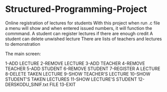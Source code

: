 # Structured-Programming-Project
Online registration of lectures for students
With this project when run .c file a menu will show and when entered issued numbers, it will function the commmand. 
A student can register lectures if there are enough credit
A student can delete unwished lecture
There are lists of teachers and lectures to demonstration


The main screen:

1-ADD LECTURE
2-REMOVE LECTURE
3-ADD TEACHER
4-REMOVE TEACHER 
5-ADD STUDENT
6-REMOVE STUDENT
7-REGISTER A LECTURE 
8-DELETE TAKEN LECTURE
9-SHOW TEACHER'S LECTURE
10-SHOW STUDENT'S TAKEN LECTURES
11-SHOW LECTURE'S STUDENT
12-DERSKODU_SINIF.txt FILE
13-EXIT

